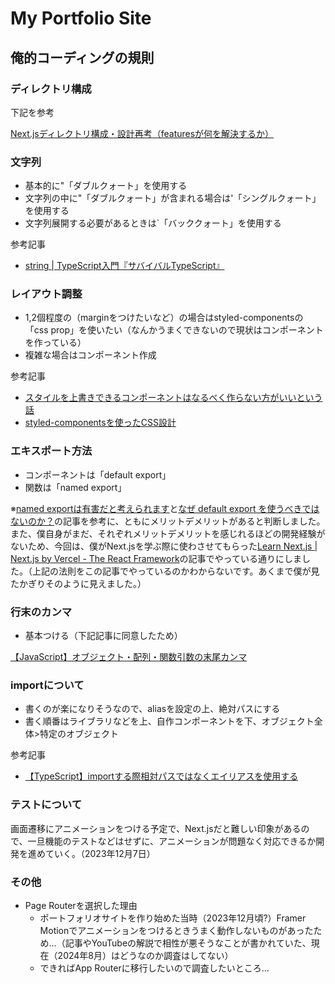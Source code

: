 # My Portfolio Site

## 俺的コーディングの規則

### ディレクトリ構成
下記を参考

[Next.jsディレクトリ構成・設計再考（featuresが何を解決するか）](https://zenn.dev/yodaka/articles/eca2d4bf552aeb#%2Fstyles%2C%2Ftypes)

### 文字列
- 基本的に"「ダブルクォート」を使用する
- 文字列の中に"「ダブルクォート」が含まれる場合は'「シングルクォート」を使用する
- 文字列展開する必要があるときは`「バッククォート」を使用する

参考記事
- [string | TypeScript入門『サバイバルTypeScript』](https://typescriptbook.jp/reference/values-types-variables/string)

### レイアウト調整
- 1,2個程度の（marginをつけたいなど）の場合はstyled-componentsの「css prop」を使いたい（なんかうまくできないので現状はコンポーネントを作っている）
- 複雑な場合はコンポーネント作成

参考記事
- [スタイルを上書きできるコンポーネントはなるべく作らない方がいいという話](https://qiita.com/mrskiro/items/1d8c4264be2b35a428b1)
- [styled-componentsを使ったCSS設計](https://qiita.com/taneba/items/4547830b461d11a69a20#%E5%91%BD%E5%90%8D%E3%81%99%E3%82%8B%E3%81%BB%E3%81%A9%E3%81%A7%E3%82%82%E3%81%AA%E3%81%84style%E3%82%92%E5%BD%93%E3%81%A6%E3%81%9F%E3%81%84%E6%99%82)

### エキスポート方法
- コンポーネントは「default export」
- 関数は「named export」

※[named exportは有害だと考えられます](https://zenn.dev/yuhr/articles/668dba202726bf)と[なぜ default export を使うべきではないのか？](https://engineering.linecorp.com/ja/blog/you-dont-need-default-export)の記事を参考に、ともにメリットデメリットがあると判断しました。また、僕自身がまだ、それぞれメリットデメリットを感じれるほどの開発経験がないため、今回は、僕がNext.jsを学ぶ際に使わさせてもらった[Learn Next.js | Next.js by Vercel - The React Framework](https://nextjs.org/learn?utm_source=next-site&utm_medium=homepage-cta&utm_campaign=home)の記事でやっている通りにしました。（上記の法則をこの記事でやっているのかわからないです。あくまで僕が見たかぎりそのように見えました。）

### 行末のカンマ
- 基本つける（下記記事に同意したため）

[【JavaScript】オブジェクト・配列・関数引数の末尾カンマ](https://rennnosukesann.hatenablog.com/entry/2018/05/04/173502)

### importについて
- 書くのが楽になりそうなので、aliasを設定の上、絶対パスにする
- 書く順番はライブラリなどを上、自作コンポーネントを下、オブジェクト全体>特定のオブジェクト

参考記事
- [【TypeScript】importする際相対パスではなくエイリアスを使用する](https://zenn.dev/yuji6523/articles/react-absolute-path)


### テストについて
画面遷移にアニメーションをつける予定で、Next.jsだと難しい印象があるので、一旦機能のテストなどはせずに、アニメーションが問題なく対応できるか開発を進めていく。（2023年12月7日）


### その他
- Page Routerを選択した理由
  - ポートフォリオサイトを作り始めた当時（2023年12月頃?）Framer Motionでアニメーションをつけるときうまく動作しないものがあったため…（記事やYouTubeの解説で相性が悪そうなことが書かれていた、現在（2024年8月）はどうなのか調査はしてない）
  - できればApp Routerに移行したいので調査したいところ…